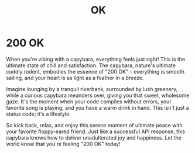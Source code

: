 ﻿---
category: 2xx
code: 200
cover: https://firebasestorage.googleapis.com/v0/b/capy-http.appspot.com/o/Capy-200-750x600.webp?alt=media
thumbnail: https://firebasestorage.googleapis.com/v0/b/capy-http.appspot.com/o/Capy-200-250x200.webp?alt=media
coverAlt: OK
description: OK
pubDate: 2014-06-01
tags:
- 2xx
title: OK
---


# 200 OK

When you're vibing with a capybara, everything feels just right! This is the ultimate state of chill and satisfaction. The capybara, nature's ultimate cuddly rodent, embodies the essence of "200 OK" – everything is smooth sailing, and your heart is as light as a feather in a breeze.

Imagine lounging by a tranquil riverbank, surrounded by lush greenery, while a curious capybara meanders over, giving you that sweet, wholesome gaze. It's the moment when your code compiles without errors, your favorite song is playing, and you have a warm drink in hand. This isn't just a status code; it's a lifestyle.

So kick back, relax, and enjoy this serene moment of ultimate peace with your favorite floppy-eared friend. Just like a successful API response, this capybara knows how to deliver unadulterated joy and happiness. Let the world know that you're feeling "200 OK" today!